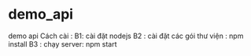 # demo_api
demo api
Cách cài :
B1: cài đặt nodejs
B2 : cài đặt các gói thư viện : npm install
B3 : chạy server: npm start
